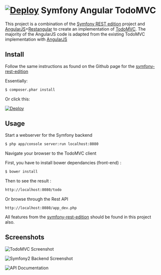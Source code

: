 [![Deploy](https://www.herokucdn.com/deploy/button.png)](https://heroku.com/deploy)
Symfony Angular TodoMVC 
========================

This project is a combination of the [Symfony REST edition](https://github.com/gimler/symfony-rest-edition) project and [AngularJS](http://angularjs.org/)+[Restangular](https://github.com/mgonto/restangular) to create an implementation
of [TodoMVC](http://todomvc.com/). The majority of the AngularJS code is adapted from the existing TodoMVC implementation with [AngularJS](http://todomvc.com/architecture-examples/angularjs/#/)

Install
----------------------------------

Follow the same instructions as found on the Github page for the [symfony-rest-edition](https://github.com/gimler/symfony-rest-edition)

Essentially:
```bash
$ composer.phar install
```

Or click this:

[![Deploy](https://www.herokucdn.com/deploy/button.png)](https://heroku.com/deploy)

Usage
--------------------------------

Start a webserver for the Symfony backend

```bash
$ php app/console server:run localhost:8080
```

Navigate your browser to the TodoMVC client

First, you have to install bower dependancies (front-end) :
```bash
$ bower install
```

Then to see the result :
```bash
http://localhost:8080/todo
```

Or browse through the Rest API

```
http://localhost:8080/app_dev.php
```

All features from the [symfony-rest-edition](https://github.com/gimler/symfony-rest-edition) should be found in this project also.

Screenshots
---------------------------------

![TodoMVC Screenshot](http://i.imgur.com/P0flyyF.png "TodoMVC")

![Symfony2 Backend Screenshot](http://i.imgur.com/gybF8IS.png "Symfony2")

![API Documentation](http://i.imgur.com/XsFnJUY.png "API Docs")

